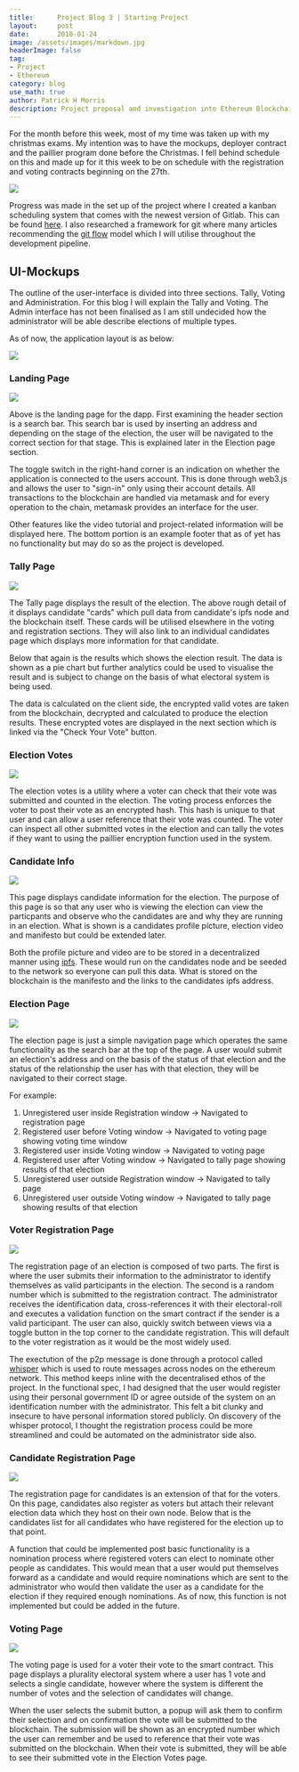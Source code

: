 ```yaml
---
title:      Project Blog 3 | Starting Project
layout:     post
date:       2018-01-24
image: /assets/images/markdown.jpg
headerImage: false
tag:
- Project
- Ethereum
category: blog
use_math: true
author: Patrick H Morris
description: Project proposal and investigation into Ethereum Blockchain
---
```


For the month before this week, most of my time was taken up with my christmas exams. My intention was to have the mockups, deployer contract and the paillier program done before the Christmas. I fell behind schedule on this and made up for it this week to be on schedule with the registration and voting contracts beginning on the 27th. 

![](/images/3/ganntFinal.png)

Progress was made in the set up of the project where I created a kanban scheduling system that comes with the newest version of Gitlab. This can be found [here](https://gitlab.computing.dcu.ie/morrip25/2018-ca400-morrip25/boards). I also researched a framework for git where many articles recommending the [git flow](http://nvie.com/posts/a-successful-git-branching-model/) model which I will utilise throughout the development pipeline.
 
## UI-Mockups

The outline of the user-interface is divided into three sections. Tally, Voting and Administration. For this blog I will explain the Tally and Voting. The Admin interface has not been finalised as I am still undecided how the administrator will be able describe elections of multiple types.

As of now, the application layout is as below:

![](/images/3/sitemap.png)

<!--- Explain the cryptokitties, dapps, truffle development schedule and react --->

### Landing Page

![](/images/3/Landing.png)

Above is the landing page for the dapp. First examining the header section is a search bar. This search bar is used by inserting an address and depending on the stage of the election, the user will be navigated to the correct section for that stage. This is explained later in the Election page section.

The toggle switch in the right-hand corner is an indication on whether the application is connected to the users account. This is done through web3.js and allows the user to "sign-in" only using their account details. All transactions to the blockchain are handled via metamask and for every operation to the chain, metamask provides an interface for the user.

Other features like the video tutorial and project-related information will be displayed here. The bottom portion is an example footer that as of yet has no functionality but may do so as the project is developed.

### Tally Page

![](/images/3/tally.png)

The Tally page displays the result of the election. The above rough detail of it displays candidate "cards" which pull data from candidate's ipfs node and the blockchain itself. These cards will be utilised elsewhere in the voting and registration sections. They will also link to an individual candidates page which displays more information for that candidate.

Below that again is the results which shows the election result. The data is shown as a pie chart but further analytics could be used to visualise the result and is subject to change on the basis of what electoral system is being used.

The data is calculated on the client side, the encrypted valid votes are taken from the blockchain, decrypted and calculated to produce the election results. These encrypted votes are displayed in the next section which is linked via the "Check Your Vote" button.

### Election Votes

![](/images/3/electionVotes.png)

The election votes is a utility where a voter can check that their vote was submitted and counted in the election. The voting process enforces the voter to post their vote as an encrypted hash. This hash is unique to that user and can allow a user reference that their vote was counted. The voter can inspect all other submitted votes in the election and can tally the votes if they want to using the paillier encryption function used in the system. 

### Candidate Info

![](/images/3/candidate.png)

This page displays candidate information for the election. The purpose of this page is so that any user who is viewing the election can view the particpants and observe who the candidates are and why they are running in an election. What is shown is a candidates profile picture, election video and manifesto but could be extended later.

Both the profile picture and video are to be stored in a decentralized manner using [ipfs](https://ipfs.io/). These would run on the candidates node and be seeded to the network so everyone can pull this data. What is stored on the blockchain is the manifesto and the links to the candidates ipfs address.

### Election Page

![](/images/3/election.png)

The election page is just a simple navigation page which operates the same functionality as the search bar at the top of the page. A user would submit an election's address and on the basis of the status of that election and the status of the relationship the user has with that election, they will be navigated to their correct stage.

For example:

1. Unregistered user inside Registration window -> Navigated to registration page
2. Registered user before Voting window -> Navigated to voting page showing voting time window       
3. Registered user inside Voting window -> Navigated to voting page 
4. Registered user after Voting window -> Navigated to tally page showing results of that election
5. Unregistered user outside Registration window -> Navigated to tally page                                   
6. Unregistered user outside Voting window -> Navigated to tally page showing results of that election

### Voter Registration Page

![](/images/3/voterRegister.png)

The registration page of an election is composed of two parts. The first is where the user submits their information to the administrator to identify themselves as valid participants in the election. The second is a random number which is submitted to the registration contract. 
The administrator receives the identification data, cross-references it with their electoral-roll and executes a validation function on the smart contract if the sender is a valid participant.
The user can also, quickly switch between views via a toggle button in the top corner to the candidate registration. This will default to the voter registration as it would be the most widely used.
 
The exectution of the p2p message is done through a protocol called [whisper](https://github.com/ethereum/wiki/wiki/Whisper) which is used to route messages across nodes on the ethereum network. This method keeps inline with the decentralised ethos of the project. In the functional spec, I had designed that the user would register using their personal government ID or agree outside of the system on an identification number with the administrator. 
This felt a bit clunky and insecure to have personal information stored publicly. On discovery of the whisper protocol, I thought the registration process could be more streamlined and could be automated on the administrator side also.

### Candidate Registration Page

![](/images/3/candidateRegister.png)

The registration page for candidates is an extension of that for the voters. On this page, candidates also register as voters but attach their relevant election data which they host on their own node. Below that is the candidates list for all candidates who have registered for the election up to that point.

A function that could be implemented post basic functionality is a nomination process where registered voters can elect to nominate other people as candidates. This would mean that a user would put themselves forward as a candidate and would require nominations which are sent to the administrator who would then validate the user as a candidate for the election if they required enough nominations. As of now, this function is not implemented but could be added in the future.

### Voting Page

![](/images/3/voting.png)

The voting page is used for a voter their vote to the smart contract. This page displays a plurality electoral system where a user has 1 vote and selects a single candidate, however where the system is different the number of votes and the selection of candidates will change. 

When the user selects the submit button, a popup will ask them to confirm their selection and on confirmation the vote will be submitted to the blockchain. The submission will be shown as an encrypted number which the user can remember and be used to reference that their vote was submitted on the blockchain. When their vote is submitted, they will be able to see their submitted vote in the Election Votes page. 
